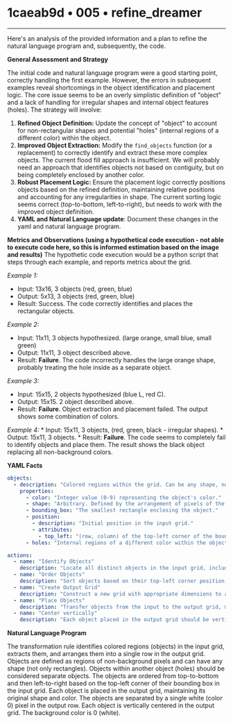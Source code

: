 # 1caeab9d • 005 • refine_dreamer

---
Here's an analysis of the provided information and a plan to refine the natural language program and, subsequently, the code.

**General Assessment and Strategy**

The initial code and natural language program were a good starting point, correctly handling the first example. However, the errors in subsequent examples reveal shortcomings in the object identification and placement logic. The core issue seems to be an overly simplistic definition of "object" and a lack of handling for irregular shapes and internal object features (holes). The strategy will involve:

1.  **Refined Object Definition:** Update the concept of "object" to account for non-rectangular shapes and potential "holes" (internal regions of a different color) within the object.
2.  **Improved Object Extraction:** Modify the `find_objects` function (or a replacement) to correctly identify and extract these more complex objects.  The current flood fill approach is insufficient. We will probably need an approach that identifies objects not based on contiguity, but on being completely enclosed by another color.
3.  **Robust Placement Logic:** Ensure the placement logic correctly positions objects based on the refined definition, maintaining relative positions and accounting for any irregularities in shape. The current sorting logic seems correct (top-to-bottom, left-to-right), but needs to work with the improved object definition.
4. **YAML and Natural Language update**: Document these changes in the yaml and natural language program.

**Metrics and Observations (using a hypothetical code execution - not able to execute code here, so this is informed estimation based on the image and results)**
The hypothetic code execution would be a python script that steps through each example, and reports metrics about the grid.

*Example 1:*
  *   Input: 13x16, 3 objects (red, green, blue)
  *   Output: 5x13, 3 objects (red, green, blue)
  *   Result: Success. The code correctly identifies and places the rectangular objects.

*Example 2:*
  *   Input: 11x11, 3 objects hypothesized. (large orange, small blue, small green)
  *   Output: 11x11, 3 object described above.
  *   Result: **Failure**. The code incorrectly handles the large orange shape, probably treating the hole inside as a separate object.

*Example 3:*
  *   Input: 15x15, 2 objects hypothesized (blue L, red C).
  *   Output: 15x15. 2 object described above.
  *   Result: **Failure**. Object extraction and placement failed. The output shows some combination of colors.

*Example 4:*
    *   Input: 15x11, 3 objects, (red, green, black - irregular shapes).
    *   Output: 15x11, 3 objects.
    *   Result: **Failure**. The code seems to completely fail to identify objects and place them. The result shows the black object replacing all non-background colors.

**YAML Facts**

```yaml
objects:
  - description: "Colored regions within the grid. Can be any shape, not necessarily rectangular."
    properties:
      - color: "Integer value (0-9) representing the object's color."
      - shape: "Arbitrary. Defined by the arrangement of pixels of the same color."
      - bounding_box: "The smallest rectangle enclosing the object."
      - position:
        - description: "Initial position in the input grid."
        - attributes:
          - top_left: "(row, column) of the top-left corner of the bounding box."
      - holes: "Internal regions of a different color within the object's bounding box. Can also be considered objects."

actions:
  - name: "Identify Objects"
    description: "Locate all distinct objects in the input grid, including those with irregular shapes and holes."
  - name: "Order Objects"
    description: "Sort objects based on their top-left corner position, prioritizing top-to-bottom then left-to-right order."
  - name: "Create Output Grid"
    description: "Construct a new grid with appropriate dimensions to accommodate all extracted objects."
  - name: "Place Objects"
    description: "Transfer objects from the input to the output grid, maintaining their shape and color, and arranging them in a single row with single-pixel white spacing."
  - name: "Center vertically"
    description: "Each object placed in the output grid should be vertically centered."
```

**Natural Language Program**

The transformation rule identifies colored regions (objects) in the input grid, extracts them, and arranges them into a single row in the output grid. Objects are defined as regions of non-background pixels and can have any shape (not only rectangles). Objects within another object (holes) should be considered separate objects. The objects are ordered from top-to-bottom and then left-to-right based on the top-left corner of their bounding box in the input grid. Each object is placed in the output grid, maintaining its original shape and color. The objects are separated by a single white (color 0) pixel in the output row. Each object is vertically centered in the output grid. The background color is 0 (white).

